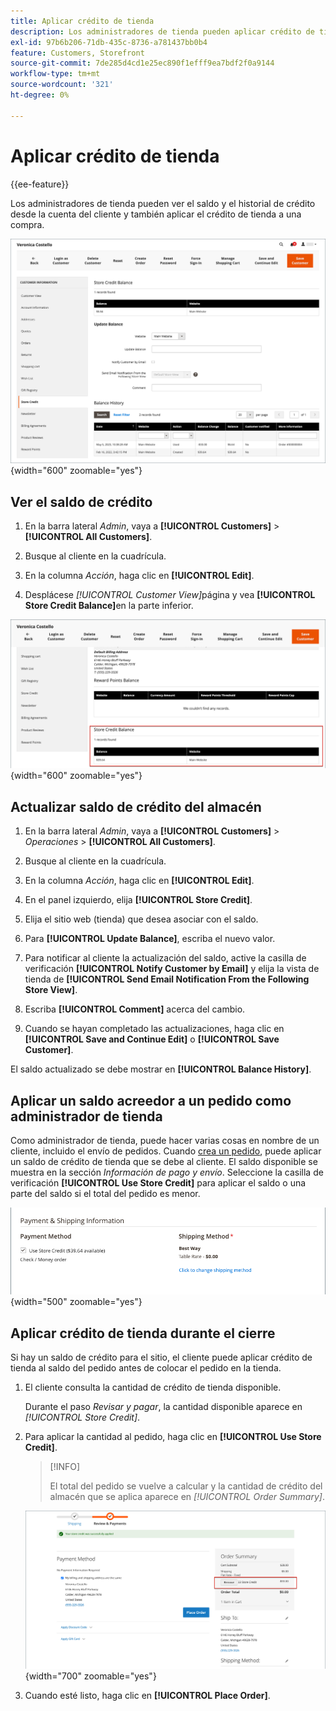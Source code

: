```yaml
---
title: Aplicar crédito de tienda
description: Los administradores de tienda pueden aplicar crédito de tienda a una compra.
exl-id: 97b6b206-71db-435c-8736-a781437bb0b4
feature: Customers, Storefront
source-git-commit: 7de285d4cd1e25ec890f1efff9ea7bdf2f0a9144
workflow-type: tm+mt
source-wordcount: '321'
ht-degree: 0%

---
```


# Aplicar crédito de tienda

{{ee-feature}}

Los administradores de tienda pueden ver el saldo y el historial de crédito desde la cuenta del cliente y también aplicar el crédito de tienda a una compra.

![Historial y saldo de crédito del cliente](assets/store-credit-balance-history.png){width="600" zoomable="yes"}

## Ver el saldo de crédito

1. En la barra lateral _Admin_, vaya a **[!UICONTROL Customers]** > **[!UICONTROL All Customers]**.

1. Busque al cliente en la cuadrícula.

1. En la columna _Acción_, haga clic en **[!UICONTROL Edit]**.

1. Desplácese _[!UICONTROL Customer View]_&#x200B;página y vea **[!UICONTROL Store Credit Balance]**&#x200B;en la parte inferior.

![Saldo de crédito de tienda](assets/store-credit-balance.png){width="600" zoomable="yes"}

## Actualizar saldo de crédito del almacén

1. En la barra lateral _Admin_, vaya a **[!UICONTROL Customers]** > _Operaciones_ > **[!UICONTROL All Customers]**.

1. Busque al cliente en la cuadrícula.

1. En la columna _Acción_, haga clic en **[!UICONTROL Edit]**.

1. En el panel izquierdo, elija **[!UICONTROL Store Credit]**.

1. Elija el sitio web (tienda) que desea asociar con el saldo.

1. Para **[!UICONTROL Update Balance]**, escriba el nuevo valor.

1. Para notificar al cliente la actualización del saldo, active la casilla de verificación **[!UICONTROL Notify Customer by Email]** y elija la vista de tienda de **[!UICONTROL Send Email Notification From the Following Store View]**.

1. Escriba **[!UICONTROL Comment]** acerca del cambio.

1. Cuando se hayan completado las actualizaciones, haga clic en **[!UICONTROL Save and Continue Edit]** o **[!UICONTROL Save Customer]**.

El saldo actualizado se debe mostrar en **[!UICONTROL Balance History]**.

## Aplicar un saldo acreedor a un pedido como administrador de tienda

Como administrador de tienda, puede hacer varias cosas en nombre de un cliente, incluido el envío de pedidos. Cuando [crea un pedido](../stores-purchase/customer-account-create-order.md), puede aplicar un saldo de crédito de tienda que se debe al cliente. El saldo disponible se muestra en la sección _Información de pago y envío_. Seleccione la casilla de verificación **[!UICONTROL Use Store Credit]** para aplicar el saldo o una parte del saldo si el total del pedido es menor.

![Aplicar el saldo de crédito de tienda al pedido](assets/store-credit-apply.png){width="500" zoomable="yes"}

## Aplicar crédito de tienda durante el cierre

Si hay un saldo de crédito para el sitio, el cliente puede aplicar crédito de tienda al saldo del pedido antes de colocar el pedido en la tienda.

1. El cliente consulta la cantidad de crédito de tienda disponible.

   Durante el paso _Revisar y pagar_, la cantidad disponible aparece en _[!UICONTROL Store Credit]_.

1. Para aplicar la cantidad al pedido, haga clic en **[!UICONTROL Use Store Credit]**.

   >[!INFO]
   >
   >El total del pedido se vuelve a calcular y la cantidad de crédito del almacén que se aplica aparece en _[!UICONTROL Order Summary]_.

   ![Saldo de crédito de almacenamiento aplicado al pedido](assets/store-credit-checkout.png){width="700" zoomable="yes"}

1. Cuando esté listo, haga clic en **[!UICONTROL Place Order]**.

